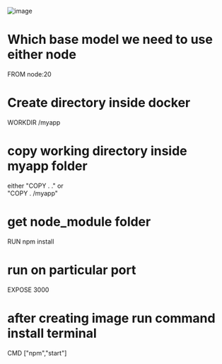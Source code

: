 ![image](https://github.com/user-attachments/assets/c18cc49b-eb72-41a9-95f7-9623f0139fac)

# Which base model we need to use either node
FROM node:20
# Create directory inside docker
WORKDIR /myapp 
# copy working directory inside myapp folder
either "COPY . ." or  
"COPY . /myapp"
# get node_module folder
RUN npm install
# run on particular port
EXPOSE 3000
# after creating image run command install terminal
CMD ["npm","start"]
